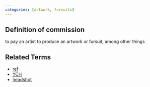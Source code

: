 ```yaml
---
categories: [artwork, fursuits]
---
```


## Definition of commission

to pay an artist to produce an artwork or fursuit, among other things

## Related Terms

- [ref](./ref)
- [YCH](./YCH)
- [headshot](./headshot)
